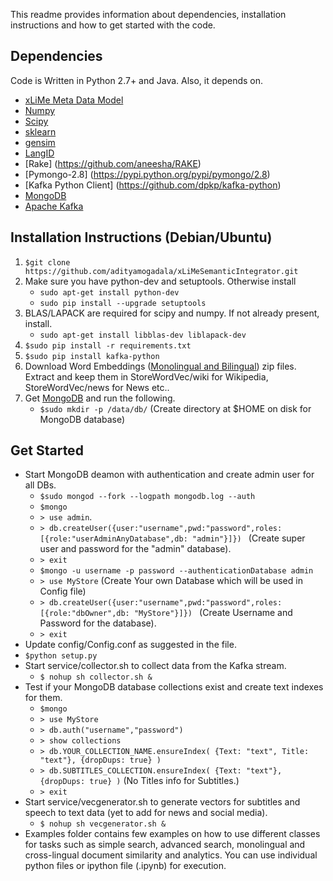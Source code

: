 This readme provides information about dependencies, installation instructions and how to get started with the code.

## Dependencies

Code is Written in Python 2.7+ and Java. Also, it depends on.

* [xLiMe Meta Data Model](https://cloud.aifb.kit.edu/index.php/s/742S1H9ljLlxaSz)
* [Numpy](http://www.numpy.org/)
* [Scipy](https://www.scipy.org/install.html)
* [sklearn](http://kafka.apache.org/)
* [gensim](https://radimrehurek.com/gensim/)
* [LangID](https://github.com/saffsd/langid.py)
* [Rake] (https://github.com/aneesha/RAKE)
* [Pymongo-2.8] (https://pypi.python.org/pypi/pymongo/2.8)
* [Kafka Python Client] (https://github.com/dpkp/kafka-python)
* [MongoDB](https://www.mongodb.com/)
* [Apache Kafka](http://kafka.apache.org/)

##  Installation Instructions (Debian/Ubuntu)

1. `$git clone https://github.com/adityamogadala/xLiMeSemanticIntegrator.git`
2.  Make sure you have python-dev and setuptools. Otherwise install
	* `sudo apt-get install python-dev`
	* `sudo pip install --upgrade setuptools`
3. BLAS/LAPACK are required for scipy and numpy. If not already present, install.
	* `sudo apt-get install libblas-dev liblapack-dev`
2. `$sudo pip install -r requirements.txt`
3. `$sudo pip install kafka-python`
5.  Download Word Embeddings ([Monolingual and Bilingual](http://people.aifb.kit.edu/amo/wordembeddings/)) zip files. Extract and keep them in StoreWordVec/wiki for Wikipedia, StoreWordVec/news for News etc..
6.  Get [MongoDB](https://docs.mongodb.com/v3.0/tutorial/install-mongodb-on-ubuntu/) and run the following. 
	* `$sudo mkdir -p /data/db/` (Create directory at $HOME on disk for MongoDB database)

##  Get Started

* Start MongoDB deamon with authentication and create admin user for all DBs.
	* `$sudo mongod --fork --logpath mongodb.log --auth`
	* `$mongo` 
	* `> use admin`. 
	* `> db.createUser({user:"username",pwd:"password",roles: [{role:"userAdminAnyDatabase",db: "admin"}]}) ` (Create super user and password for the "admin" database).
	* `> exit`
	* `$mongo -u username -p password --authenticationDatabase admin`
	* `> use MyStore` (Create Your own Database which will be used in Config file)
	* `> db.createUser({user:"username",pwd:"password",roles: [{role:"dbOwner",db: "MyStore"}]}) ` (Create Username and Password for the database).
	* `> exit`
* Update config/Config.conf as suggested in the file.
* `$python setup.py`
* Start service/collector.sh to collect data from the Kafka stream. 
	* `$ nohup sh collector.sh &`
* Test if your MongoDB database collections exist and create text indexes for them.
	* `$mongo`
	* `> use MyStore`
	* `> db.auth("username","password")`
	* `> show collections`
	* `> db.YOUR_COLLECTION_NAME.ensureIndex( {Text: "text", Title: "text"}, {dropDups: true} )`
	* `> db.SUBTITLES_COLLECTION.ensureIndex( {Text: "text"}, {dropDups: true} )` (No Titles info for Subtitles.)
	* `> exit`
* Start service/vecgenerator.sh to generate vectors for subtitles and speech to text data (yet to add for news and social media).
	* `$ nohup sh vecgenerator.sh &`
* Examples folder contains few examples on how to use different classes for tasks such as simple search, advanced search, monolingual and cross-lingual document similarity and analytics. You can use individual python files or ipython file (.ipynb) for execution.
